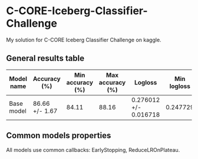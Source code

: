 # C-CORE-Iceberg-Classifier-Challenge
My solution for C-CORE Iceberg Classifier Challenge on kaggle.

## General results table
|Model name|Accuracy (%)|Min accuracy (%)|Max accuracy (%)|Logloss|Min logloss|Max logloss|
|---|---|---|---|---|---|---|
|Base model|86.66 +/- 1.67|84.11|88.16|0.276012 +/- 0.016718|0.247729|0.297221|

## Common models properties
All models use common callbacks: EarlyStopping, ReduceLROnPlateau. 

